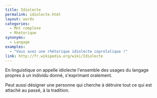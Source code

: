 ```yaml
---
title: Idiolecte
permalink: idiolecte.html
layout: words
categories:
  - Mot complexe
  - Rhétorique
synonyms:
  - Langage
examples:
  - "Vous avez une rhétorique idiolecte coprolalique !"
link: http://fr.wikipedia.org/wiki/Idiolecte
---
```


En linguistique on appelle idiolecte l'ensemble des usages du langage propres à un individu donné, s'exprimant oralement.

Peut aussi désigner une personne qui cherche à détruire tout ce qui est attaché au passé, à la tradition. 
